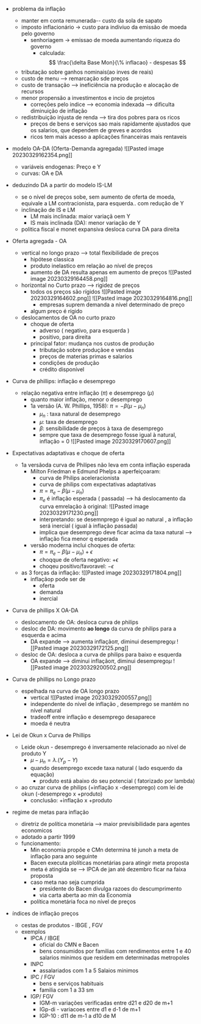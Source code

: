 - problema da inflação
	- manter em conta remunerada-- custo da sola de sapato
	- imposto inflacionário -> custo para indiviuo da emissão de moeda pelo governo
		- senhoriagem -> emissao de moeda aumentando riqueza do governo
			- calculada: $$ \frac{\delta Base Mon}{\% inflacao} - despesas $$
	- tributação sobre ganhos nominais(ao inves de reais)
	- custo de menu --> remarcação sde preços
	- custo de transação --> ineficiência na produção e alocação de recursos
	- menor propensão a investimentos e incio de projetos
		- correções pelo indice --> economia indexada --> dificulta diminuição de inflação
	- redistribuição injusta de renda --> tira dos pobres para os ricos
		- preços de bens e serviços sao mais rapidamente ajustados que os salarios, que dependem de greves e acordos
		-  ricos tem mais acesso a aplicações financeiras mais rentaveis

- modelo OA-DA (Oferta-Demanda agregada)
	![[Pasted image 20230329162354.png]]
	- variáveis endogenas: Preço e Y
	- curvas: OA e DA
 - deduzindo DA a partir do modelo IS-LM
	 - se o nível de preços sobe, sem aumento de oferta de moeda, equivale a LM contracionista, para esquerda.. com redução de Y
	 - inclinação de IS e LM
		 - LM mais inclinada: maior variaçã oem Y
		 - IS mais inclinada (DA): menor variação de Y
	- politica fiscal e monet expansiva  desloca curva DA para direita
- Oferta agregada - OA
	- vertical no longo prazo --> total flexibilidade de preços
		- hipótese classica
		- produto inelastico em relação ao nível de preços
		- aumento de DA resulta apenas em aumento de preços
			![[Pasted image 20230329164458.png]]
	- horizontal no Curto prazo --> rigidez de preços
		- todos os preços são rígidos
			![[Pasted image 20230329164602.png]]
			![[Pasted image 20230329164816.png]]
			- empresas suprem demanda a nível determinado de preço
		- algum preço é rígido
	- deslocamentos de OA no curto prazo
		- choque de oferta
			- adverso ( negativo, para esquerda )
			- positivo, para direita
		- principal fator: mudança nos custos de produção
			- tributação sobre produçãoe e vendas
			- preços de materias primas e salarios
			- condições de produção
			- crédito disponível

- Curva de phillips: inflação e desemprego
	- relação negativa entre inflação ($\pi$)  e desemprego ($\mu$)
		- quanto maior inflação, menor o desemprego
		- 1a versão (A. W. Phillips, 1958): $\pi=-\beta(\mu-\mu_n)$
			- $\mu_n$ : taxa natural de desemprego
			- $\mu$: taxa de desemprego
			- $\beta$: sensibilidade de preços à taxa de desemprego
			- sempre que taxa de desemprego fosse igual à natural, inflação = 0
				![[Pasted image 20230329170607.png]]

- Expectativas adaptativas e choque de oferta
	- 1a versãoda curva de Philipes não leva em conta inflação esperada
		- Milton Friedman e Edmund Phelps a aperfeiçoaram:
			- curva de Philips aceleracionista
			- curva de philips com expectativas adaptativas
			- $\pi = \pi_e-\beta(\mu-\mu_n)$ 
			- $\pi_e$ é inflação esperada ( passada) --> há deslocamento da curva emrelação à original:
				![[Pasted image 20230329171230.png]]
			- interpretando: se desemnprego é igual ao natural , a inflação será inercial ( igual à inflação passada)
			- implica que desemprego deve ficar acima da taxa natural --> inflação fica menor q esperada
		- versão moderna inclui choques de oferta:
			- $\pi = \pi_e-\beta(\mu-\mu_n)+\epsilon$
			- choqque de oferta negativo: $+\epsilon$
			- choqeu positivo/favoravel: $-\epsilon$
	- as 3 forças da inflação:
		![[Pasted image 20230329171804.png]]
		- inflaçãop pode ser de 
			- oferta
			- demanda
			- inercial

- Curva de phillips X OA-DA
	- deslocamento de OA: desloca curva de philips
	- desloc de DA: movimento **ao longo** da curva de philips para a esquerda e acima
		- DA expande --> aumenta inflação$\pi$, diminui desemprego$\mu$
			![[Pasted image 20230329172125.png]]
	- desloc de OA: desloca a curva de philips para baixo e esquerda
		- OA expande --> diminui inflação$\pi$, diminui desemprego$\mu$
		![[Pasted image 20230329200502.png]]

- Curva de phillips no Longo prazo
	- espelhada na curva de OA longo prazo
		- vertical
		![[Pasted image 20230329200557.png]]
		- independente do nível de inflação , desemprego se mantém no nível natural
		- tradeoff entre inflação e desemprego desaparece
		- moeda é neutra

- Lei de Okun x Curva de Phillips
	- Leide okun - desemprego é inversamente relacionado ao nível de produto Y 
		- $\mu - \mu_n  = \lambda. (Y_p - Y)$
		- quando desemprego excede taxa natural ( lado esquerdo da equação)
			- produto está abaixo do seu potencial ( fatorizado por lambda)
	- ao cruzar curva de philips (+inflação x -desemprego) com lei de okun (-desemprego x +produto)
		- conclusão:  +inflação x +produto

- regime de metas para inflação
	- diretriz de política monetária --> maior previsibilidade para agentes economicos
	- adotado a partir 1999
	- funcionamento:
		- Min economia propõe e CMn determina té junoh a meta de inflação para ano seguinte
		- Bacen executa plolíticas monetárias para atingir meta proposta
		- meta é atingida se -->  IPCA de jan até dezembro ficar na faixa proposta
		- caso meta nao seja cumprida
			- presidente do Bacen divulga razoes do descumprimento
			- via carta aberta ao min da Economia
		- política monetária foca no nível de preços

- índices de inflação preços
	- cestas de produtos - IBGE , FGV
	- exemplos
		- IPCA / IBGE
			- oficial do CMN e Bacen
			- bens consumidos por familias com rendimentos entre 1 e 40 salarios minimos que residem em determinadas metropoles
		- INPC
			- assalariados com 1 a  5 Salaios minimos
		- IPC / FGV
			- bens e serviços habituais
			- familia com 1 a 33 sm
		- IGP/ FGV
			- IGM-m variações verificadas entre d21 e d20 de m+1
			- IGp-di - variacoes entre d1 e d-1 de m+1
			- IGP-10 : d11 de m-1 a d10 de M